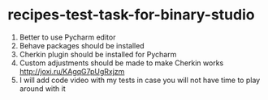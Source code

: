 # recipes-test-task-for-binary-studio
1. Better to use Pycharm editor
2. Behave packages should be installed
3. Cherkin plugin should be installed for Pycharm
4. Custom adjustments should be made to make Cherkin works http://joxi.ru/KAgqG7pUgRxjzm
5. I will add code video with my tests in case you will not have time to play around with it
